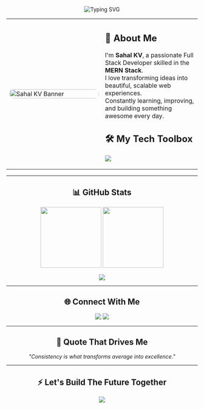 <!-- README.md -->

<!-- Typing header -->
<p align="center">
  <img src="https://readme-typing-svg.herokuapp.com?font=Fira+Code&size=30&pause=1000&color=00F7FF&width=700&center=true&vCenter=true&lines=Hey+there+%F0%9F%91%8B+I'm+Sahal+KV;Web+Developer+%7C+Tech+Explorer+%7C+Problem+Solver;Building+Dreams+into+Code+%F0%9F%9A%80;Welcome+to+My+World+of+Code!" alt="Typing SVG" />
</p>

<table>
  <tr>
    <td width="50%">
      <img 
        src="https://user-images.githubusercontent.com/74038190/235224431-e8c8c12e-6826-47f1-89fb-2ddad83b3abf.gif" 
        alt="Sahal KV Banner" 
        style="width: 100%; max-width: 450px; height: auto; border-radius: 10px;" 
      />
    </td>
    <td>
      <h2>🚀 About Me</h2>
      <p>
        I'm <strong>Sahal KV</strong>, a passionate Full Stack Developer skilled in the <strong>MERN Stack</strong>.<br>
        I love transforming ideas into beautiful, scalable web experiences.<br>
        Constantly learning, improving, and building something awesome every day.
      </p>
      <h2>🛠️ My Tech Toolbox</h2>
      <p>
        <img src="https://skillicons.dev/icons?i=js,ts,html,css,react,redux,nodejs,express,mongodb,git,github,figma,postman,vscode" />
      </p>
    </td>
  </tr>
</table>

---

<h2 align="center">📊 GitHub Stats</h2>

<p align="center">
  <img src="https://github-readme-stats.vercel.app/api?username=sahalkv&show_icons=true&theme=radical&count_private=true" height="160px"/>
  <img src="https://github-readme-stats.vercel.app/api/top-langs/?username=sahalkv&layout=compact&theme=radical" height="160px"/>
</p>

<p align="center">
  <img src="https://github-readme-activity-graph.vercel.app/graph?username=sahalkv&theme=react-dark&area=true&hide_border=true" />
</p>

---

<h2 align="center">🌐 Connect With Me</h2>

<p align="center">
  <a href="https://www.linkedin.com/in/sahalkv" target="_blank"><img src="https://img.shields.io/badge/LinkedIn-0077B5?style=for-the-badge&logo=linkedin&logoColor=white"/></a>
  <a href="mailto:sahalkvdev@gmail.com"><img src="https://img.shields.io/badge/Gmail-D14836?style=for-the-badge&logo=gmail&logoColor=white"/></a>
</p>

---

<h2 align="center">💬 Quote That Drives Me</h2>

<p align="center">
  <em>"Consistency is what transforms average into excellence."</em><br>
</p>

---

<h2 align="center">⚡ Let's Build The Future Together</h2>

<p align="center">
  <img src="https://readme-typing-svg.herokuapp.com?font=Fira+Code&weight=500&size=24&pause=1000&color=00FFAB&width=600&lines=One+line+of+code+at+a+time...;Crafting+magic+on+the+web+%F0%9F%94%A5;Let's+collaborate%2C+innovate%2C+and+build+%F0%9F%9A%80" />
</p>


